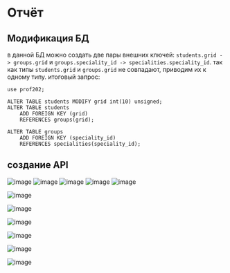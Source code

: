 # Отчёт  

## Модификация БД  
в данной БД можно создать две пары внешних ключей: `students.grid -> groups.grid` и `groups.speciality_id -> specialities.speciality_id`. так как типы `students.grid` и `groups.grid` не совпадают, приводим их к одному типу. итоговый запрос:  
```mysql
use prof202;

ALTER TABLE students MODIFY grid int(10) unsigned;
ALTER TABLE students
    ADD FOREIGN KEY (grid)
    REFERENCES groups(grid);

ALTER TABLE groups
    ADD FOREIGN KEY (speciality_id)
    REFERENCES specialities(speciality_id);
```  

## создание API
![image](https://user-images.githubusercontent.com/44522467/145993229-1c4b7dd7-579f-494b-9862-9893a5aaa222.png)
![image](https://user-images.githubusercontent.com/44522467/146040823-b401de9b-2048-40db-b65f-c9860fb2d48e.png)
![image](https://user-images.githubusercontent.com/44522467/146040891-7d848183-a2fb-48b8-a22c-9447d7396d3b.png)
![image](https://user-images.githubusercontent.com/44522467/146040987-54ed18b2-8b09-4627-b6f8-e37a189954fd.png)
![image](https://user-images.githubusercontent.com/44522467/146041090-559e8e0b-350d-4c1a-9202-1c7000ef690a.png)


![image](https://user-images.githubusercontent.com/44522467/146053062-53dc34f7-13e3-4fe5-a19c-c3a446b7af47.png)

![image](https://user-images.githubusercontent.com/44522467/146053178-0a30c4a7-249a-4a9f-86be-43f5fb29850f.png)

![image](https://user-images.githubusercontent.com/44522467/146053321-c5855dea-19f2-4625-87c8-078d587d10a4.png)

![image](https://user-images.githubusercontent.com/44522467/146053397-84595b77-e82f-41c1-ae79-8e475154b7ed.png)

![image](https://user-images.githubusercontent.com/44522467/146053490-fff79ec9-a131-405f-8c7f-fcf643bbc2b0.png)

![image](https://user-images.githubusercontent.com/44522467/146053586-6e4581f0-8768-47cf-98ca-fadcaa97ac1b.png)